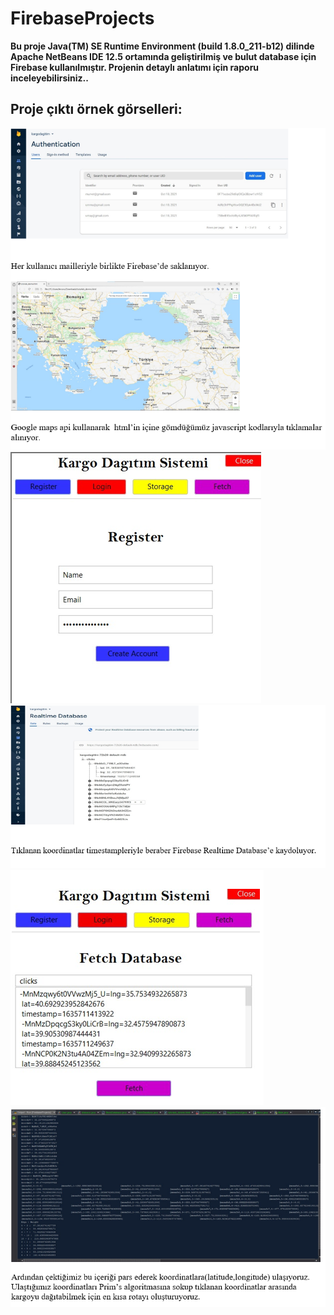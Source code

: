 # FirebaseProjects
**Bu proje Java(TM) SE Runtime Environment (build 1.8.0_211-b12) dilinde Apache NetBeans IDE 12.5 ortamında geliştirilmiş ve bulut database için Firebase kullanılmıştır.
Projenin detaylı anlatımı için raporu inceleyebilirsiniz..**

## Proje çıktı örnek görselleri:


![Image of Yaktocat](https://github.com/Umayyhan/FirebaseProjects/blob/main/images/Ekran%20görüntüsü%202021-11-15%20222336.png)
![Image of Yaktocat](https://github.com/Umayyhan/FirebaseProjects/blob/main/images/Ekran%20görüntüsü%202021-11-15%20222327.png)
![Image of Yaktocat](https://github.com/Umayyhan/FirebaseProjects/blob/main/images/Ekran%20görüntüsü%202021-11-15%20222320.png)
![Image of Yaktocat](https://github.com/Umayyhan/FirebaseProjects/blob/main/images/Ekran%20görüntüsü%202021-11-15%20222309.png)
![Image of Yaktocat](https://github.com/Umayyhan/FirebaseProjects/blob/main/images/Ekran%20görüntüsü%202021-11-15%20222135.png)


